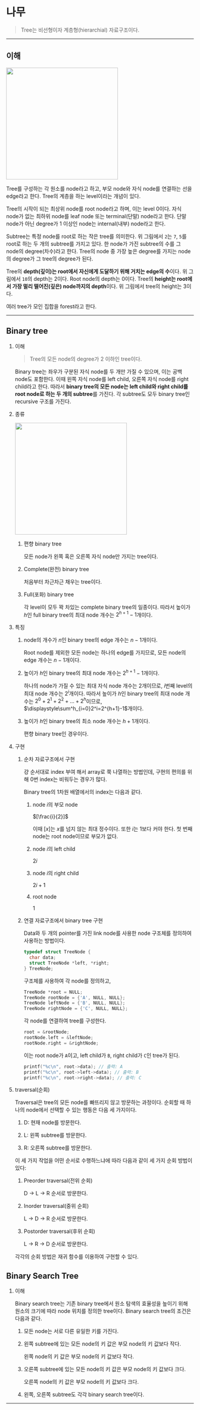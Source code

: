 # 나무

> Tree는 비선형이자 계층형(hierarchial) 자료구조이다.

---

## 이해

<img src="https://github.com/user-attachments/assets/c9339bd1-6b99-4f96-bcdb-e697d8f9b8ce" height="300"/>

Tree를 구성하는 각 원소를 node라고 하고, 부모 node와 자식 node를 연결하는 선을 edge라고 한다. Tree의 계층을 하는 level이라는 개념이 있다.

Tree의 시작이 되는 최상위 node를 root node라고 하며, 이는 level 0이다. 자식 node가 없는 최하위 node를 leaf node 또는 terminal(단말) node라고 한다. 단말 node가 아닌 degree가 1 이상인 node는 internal(내부) node라고 한다.

Subtree는 특정 node를 root로 하는 작은 tree를 의미한다. 위 그림에서 `2`는 `7`, `5`를 root로 하는 두 개의 subtree를 가지고 있다. 한 node가 가진 subtree의 수를 그 node의 degree(차수)라고 한다. Tree의 node 중 가장 높은 degree를 가지는 node의 degree가 그 tree의 degree가 된다.

Tree의 **depth(깊이)는 root에서 자신에게 도달하기 위해 거치는 edge의 수**이다. 위 그림에서 `10`의 depth는 2이다. Root node의 depth는 0이다. Tree의 **height는 root에서 가장 멀리 떨어진(깊은) node까지의 depth**이다. 위 그림에서 tree의 height는 3이다.

여러 tree가 모인 집합을 forest라고 한다.

---

## Binary tree

1. 이해

   > Tree의 모든 node의 degree가 2 이하인 tree이다.

   Binary tree는 좌우가 구분된 자식 node를 두 개만 가질 수 있으며, 이는 공백 node도 포함한다. 이때 왼쪽 자식 node를 left child, 오른쪽 자식 node를 right child라고 한다. 따라서 **binary tree의 모든 node는 left child와 right child를 root node로 하는 두 개의 subtree**를 가진다. 각 subtree도 모두 binary tree인 recursive 구조를 가진다.

2. 종류

     <img src="https://github.com/user-attachments/assets/0bf64ffe-ae3b-48ca-a379-5f93f98da7e6" height="300"/>

   1. 편향 binary tree

      모든 node가 왼쪽 혹은 오른쪽 자식 node만 가지는 tree이다.

   2. Complete(완전) binary tree

      처음부터 차근차근 채우는 tree이다.

   3. Full(포화) binary tree

      각 level이 모두 꽉 차있는 complete binary tree의 일종이다. 따라서 높이가 $h$인 full binary tree의 최대 node 개수는 $2^{h+1}-1$개이다.

3. 특징

   1. node의 개수가 $n$인 binary tree의 edge 개수는 $n-1$개이다.

      Root node를 제외한 모든 node는 하나의 edge를 가지므로, 모든 node의 edge 개수는 $n-1$개이다.

   2. 높이가 $h$인 binary tree의 최대 node 개수는 $2^{h+1}-1$개이다.

      하나의 node가 가질 수 있는 최대 자식 node 개수는 2개이므로, $i$번째 level의 최대 node 개수는 $2^i$개이다. 따라서 높이가 $h$인 binary tree의 최대 node 개수는 $2^0+2^1+2^2+...+2^h$이므로, $\displaystyle\sum^h_{i=0}2^i=2^{h+1}-1$개이다.

   3. 높이가 $h$인 binary tree의 최소 node 개수는 $h+1$개이다.

      편향 binary tree인 경우이다.

4. 구현

   1. 순차 자료구조에서 구현

      걍 순서대로 index 부여 해서 array로 쭉 나열하는 방법인데, 구현의 편의를 위해 0번 index는 비워두는 경우가 많다.

      Binary tree의 1차원 배열에서의 index는 다음과 같다.

      1. node $i$의 부모 node

         $[\frac{i}{2}]$

         이때 $[x]$는 $x$를 넘지 않는 최대 정수이다. 또한 $i$는 1보다 커야 한다. 첫 번째 node는 root node이므로 부모가 없다.

      2. node $i$의 left child

         $2i$

      3. node $i$의 right child

         $2i+1$

      4. root node

         $1$

   2. 연결 자료구조에서 binary tree 구현

      Data와 두 개의 pointer를 가진 link node를 사용한 node 구조체를 정의하여 사용하는 방법이다.

      ```c
      typedef struct TreeNode {
        char data;
        struct TreeNode *left, *right;
      } TreeNode;
      ```

      구조체를 사용하여 각 node를 정의하고,

      ```c
      TreeNode *root = NULL;
      TreeNode rootNode = {'A', NULL, NULL};
      TreeNode leftNode = {'B', NULL, NULL};
      TreeNode rightNode = {'C', NULL, NULL};
      ```

      각 node를 연결하여 tree를 구성한다.

      ```c
      root = &rootNode;
      rootNode.left = &leftNode;
      rootNode.right = &rightNode;
      ```

      이는 root node가 `A`이고, left child가 `B`, right child가 `C`인 tree가 된다.

      ```c
      printf("%c\n", root->data); // 출력: A
      printf("%c\n", root->left->data); // 출력: B
      printf("%c\n", root->right->data); // 출력: C
      ```

5. traversal(순회)

   Traversal은 tree의 모든 node를 빠뜨리지 않고 방문하는 과정이다. 순회할 때 하나의 node에서 선택할 수 있는 행동은 다음 세 가지이다.

   1. D: 현재 node를 방문한다.

   2. L: 왼쪽 subtree를 방문한다.

   3. R: 오른쪽 subtree를 방문한다.

   이 세 가지 작업을 어떤 순서로 수행하느냐에 따라 다음과 같이 세 가지 순회 방법이 있다:

   1. Preorder traversal(전위 순회)

      D -> L -> R 순서로 방문한다.

   2. Inorder traversal(중위 순회)

      L -> D -> R 순서로 방문한다.

   3. Postorder traversal(후위 순회)

      L -> R -> D 순서로 방문한다.

   각각의 순회 방법은 재귀 함수를 이용하여 구현할 수 있다.

## Binary Search Tree

1. 이해

   Binary search tree는 기존 binary tree에서 원소 탐색의 효율성을 높이기 위해 원소의 크기에 따라 node 위치를 정의한 tree이다. Binary search tree의 조건은 다음과 같다.

   1. 모든 node는 서로 다른 유일한 키를 가진다.

   2. 왼쪽 subtree에 있는 모든 node의 키 값은 부모 node의 키 값보다 작다.

      왼쪽 node의 키 값은 부모 node의 키 값보다 작다.

   3. 오른쪽 subtree에 있는 모든 node의 키 값은 부모 node의 키 값보다 크다.

      오른쪽 node의 키 값은 부모 node의 키 값보다 크다.

   4. 왼쪽, 오른쪽 subtree도 각각 binary search tree이다.

---
